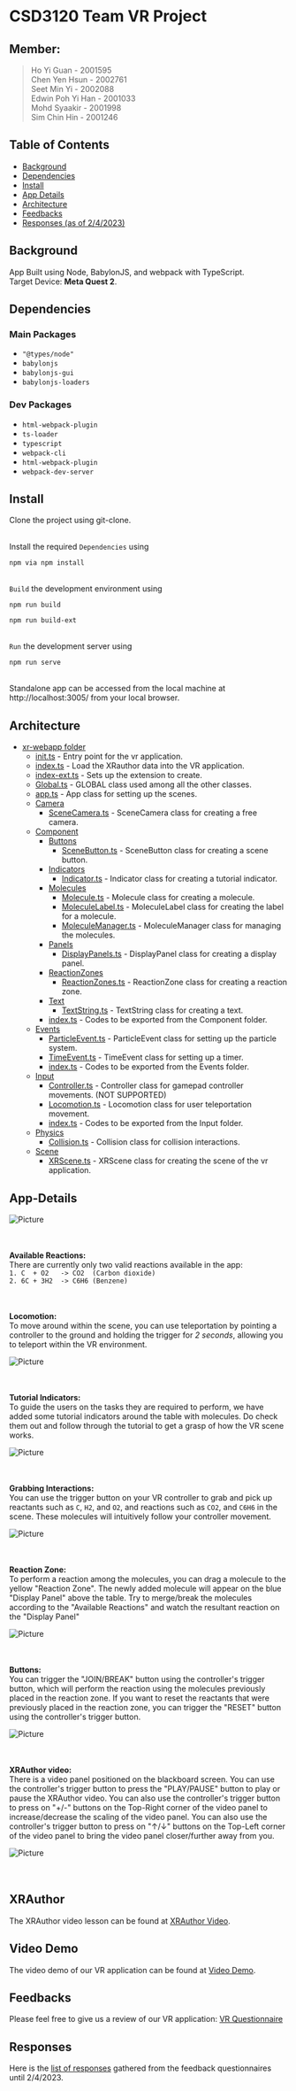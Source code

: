 # CSD3120 Team VR Project

## Member:
> Ho Yi Guan - 2001595 <br>
> Chen Yen Hsun - 2002761 <br>
> Seet Min Yi - 2002088 <br>
> Edwin Poh Yi Han - 2001033 <br>
> Mohd Syaakir - 2001998 <br>
> Sim Chin Hin - 2001246 <br>

## Table of Contents

- [Background](#background)
- [Dependencies](#dependencies)
- [Install](#install)
- [App Details](#app-details)
- [Architecture](#architecture)
- [Feedbacks](#feedbacks)
- [Responses (as of 2/4/2023)](#responses)


## Background
App Built using Node, BabylonJS, and webpack with TypeScript.<br>
Target Device: **Meta Quest 2**.<br>

## Dependencies

### Main Packages
- `"@types/node"`
-  `babylonjs`
-  `babylonjs-gui`
-  `babylonjs-loaders`
    
### Dev Packages
- `html-webpack-plugin`
- `ts-loader`
- `typescript`
- `webpack-cli`
- `html-webpack-plugin`
- `webpack-dev-server`

## Install

Clone the project using git-clone.<br>

<br>Install the required `Dependencies` using 
```
npm via npm install
```

<br>`Build` the development environment using
```
npm run build
```
```
npm run build-ext
```

<br>`Run` the development server using
```
npm run serve
```

<br>Standalone app can be accessed from the local machine at http://localhost:3005/ from your local browser.

## Architecture
- [xr-webapp folder](https://github.com/phillip28749/CSD3120_Team10/tree/main/xr-webapp/src)
	- [init.ts](https://github.com/phillip28749/CSD3120_Team10/tree/main/xr-webapp/src/init.ts) - Entry point for the vr application.
	- [index.ts](https://github.com/phillip28749/CSD3120_Team10/tree/main/xr-webapp/src/index.ts) - Load the XRauthor data into the VR application.
	- [index-ext.ts](https://github.com/phillip28749/CSD3120_Team10/tree/main/xr-webapp/src/index-ext.ts) - Sets up the extension to create.
	- [Global.ts](https://github.com/phillip28749/CSD3120_Team10/tree/main/xr-webapp/src/Global.ts) - GLOBAL class used among all the other classes.
	- [app.ts](https://github.com/phillip28749/CSD3120_Team10/tree/main/xr-webapp/src/app.ts) - App class for setting up the scenes.
	- [Camera](https://github.com/phillip28749/CSD3120_Team10/tree/main/xr-webapp/src/Camera)
		- [SceneCamera.ts](https://github.com/phillip28749/CSD3120_Team10/tree/main/xr-webapp/src/Camera/SceneCamera.ts) - SceneCamera class for creating a free camera.
	- [Component](https://github.com/phillip28749/CSD3120_Team10/tree/main/xr-webapp/src/Component)
		- [Buttons](https://github.com/phillip28749/CSD3120_Team10/tree/main/xr-webapp/src/Component/Buttons)
			- [SceneButton.ts](https://github.com/phillip28749/CSD3120_Team10/tree/main/xr-webapp/src/Component/Buttons/SceneButton.ts) - SceneButton class for creating a scene button.
		- [Indicators](https://github.com/phillip28749/CSD3120_Team10/tree/main/xr-webapp/src/Component/Indicators)
			- [Indicator.ts](https://github.com/phillip28749/CSD3120_Team10/tree/main/xr-webapp/src/Component/Indicators/Indicator.ts) - Indicator class for creating a tutorial indicator.
		- [Molecules](https://github.com/phillip28749/CSD3120_Team10/tree/main/xr-webapp/src/Component/Molecules)
			- [Molecule.ts](https://github.com/phillip28749/CSD3120_Team10/tree/main/xr-webapp/src/Component/Molecules/Molecule.ts) - Molecule class for creating a molecule.
			- [MoleculeLabel.ts](https://github.com/phillip28749/CSD3120_Team10/tree/main/xr-webapp/src/Component/Molecules/MoleculeLabel.ts) - MoleculeLabel class for creating the label for a molecule.
			- [MoleculeManager.ts](https://github.com/phillip28749/CSD3120_Team10/tree/main/xr-webapp/src/Component/Molecules/MoleculeManager.ts) - MoleculeManager class for managing the molecules.
		- [Panels](https://github.com/phillip28749/CSD3120_Team10/tree/main/xr-webapp/src/Component/Panels)
			- [DisplayPanels.ts](https://github.com/phillip28749/CSD3120_Team10/tree/main/xr-webapp/src/Component/Panels/DisplayPanels.ts) - DisplayPanel class for creating a display panel.
		- [ReactionZones](https://github.com/phillip28749/CSD3120_Team10/tree/main/xr-webapp/src/Component/ReactionZones)
			- [ReactionZones.ts](https://github.com/phillip28749/CSD3120_Team10/tree/main/xr-webapp/src/Component/ReactionZones/ReactionZone.ts) - ReactionZone class for creating a reaction zone.
		- [Text](https://github.com/phillip28749/CSD3120_Team10/tree/main/xr-webapp/src/Component/Text)
			- [TextString.ts](https://github.com/phillip28749/CSD3120_Team10/tree/main/xr-webapp/src/Component/Text/TextString.ts) - TextString class for creating a text.
		- [index.ts](https://github.com/phillip28749/CSD3120_Team10/tree/main/xr-webapp/src/Component/index.ts) - Codes to be exported from the Component folder.
	- [Events](https://github.com/phillip28749/CSD3120_Team10/tree/main/xr-webapp/src/Events)
		- [ParticleEvent.ts](https://github.com/phillip28749/CSD3120_Team10/tree/main/xr-webapp/src/Events/ParticleEvent.ts) - ParticleEvent class for setting up the particle system.
		- [TimeEvent.ts](https://github.com/phillip28749/CSD3120_Team10/tree/main/xr-webapp/src/Events/TimeEvent.ts) - TimeEvent class for setting up a timer.
		- [index.ts](https://github.com/phillip28749/CSD3120_Team10/tree/main/xr-webapp/src/Events/index.ts) - Codes to be exported from the Events folder.
	- [Input](https://github.com/phillip28749/CSD3120_Team10/tree/main/xr-webapp/src/Input)
		- [Controller.ts](https://github.com/phillip28749/CSD3120_Team10/tree/main/xr-webapp/src/Input/Controller.ts) - Controller class for gamepad controller movements. (NOT SUPPORTED)
		- [Locomotion.ts](https://github.com/phillip28749/CSD3120_Team10/tree/main/xr-webapp/src/Input/Locomotion.ts) - Locomotion class for user teleportation movement.
		- [index.ts](https://github.com/phillip28749/CSD3120_Team10/tree/main/xr-webapp/src/Input/index.ts) - Codes to be exported from the Input folder.
	- [Physics](https://github.com/phillip28749/CSD3120_Team10/tree/main/xr-webapp/src/Physics)
		- [Collision.ts](https://github.com/phillip28749/CSD3120_Team10/tree/main/xr-webapp/src/Physics/Collision.ts) - Collision class for collision interactions.
	- [Scene](https://github.com/phillip28749/CSD3120_Team10/tree/main/xr-webapp/src/Scene)
		- [XRScene.ts](https://github.com/phillip28749/CSD3120_Team10/tree/main/xr-webapp/src/Scene/XRScene.ts) - XRScene class for creating the scene of the vr application.

## App-Details

![Picture](https://github.com/phillip28749/CSD3120_Team10/blob/main/showcase/Images/app.png)<br /><br /><br />

**Available Reactions:**<br />
There are currently only two valid reactions available in the app:\
`1. C  + O2   -> CO2  (Carbon dioxide)`\
`2. 6C + 3H2  -> C6H6 (Benzene)`<br /><br /><br />

**Locomotion:**<br />
To move around within the scene, you can use teleportation by pointing a controller to the ground and holding the trigger for *2 seconds*, allowing you to teleport within the VR environment.

![Picture](https://github.com/phillip28749/CSD3120_Team10/blob/main/showcase/Images/teleportation.png)<br /><br /><br />

**Tutorial Indicators:**<br />
To guide the users on the tasks they are required to perform, we have added some tutorial indicators around the table with molecules. Do check them out and follow through the tutorial to get a grasp of how the VR scene works.

![Picture](https://github.com/phillip28749/CSD3120_Team10/blob/main/showcase/Images/indicator.png)<br /><br /><br />

**Grabbing Interactions:**<br />
You can use the trigger button on your VR controller to grab and pick up reactants such as `C`, `H2`, and `O2`, and reactions such as `CO2`, and `C6H6` in the scene. These molecules will intuitively follow your controller movement.

![Picture](https://github.com/phillip28749/CSD3120_Team10/blob/main/showcase/Images/grabbing.png)<br /><br /><br />

**Reaction Zone:**<br />
To perform a reaction among the molecules, you can drag a molecule to the yellow "Reaction Zone". The newly added molecule will appear on the blue "Display Panel" above the table. Try to merge/break the molecules according to the "Available Reactions" and watch the resultant reaction on the "Display Panel"

![Picture](https://github.com/phillip28749/CSD3120_Team10/blob/main/showcase/Images/zone.png)<br /><br /><br />

**Buttons:**<br />
You can trigger the "JOIN/BREAK" button using the controller's trigger button, which will perform the reaction using the molecules previously placed in the reaction zone. If you want to reset the reactants that were previously placed in the reaction zone, you can trigger the "RESET" button using the controller's trigger button.

![Picture](https://github.com/phillip28749/CSD3120_Team10/blob/main/showcase/Images/button.png)<br /><br /><br />

**XRAuthor video:**<br />
There is a video panel positioned on the blackboard screen. You can use the controller's trigger button to press the "PLAY/PAUSE" button to play or pause the XRAuthor video. You can also use the controller's trigger button to press on "+/-" buttons on the Top-Right corner of the video panel to increase/decrease the scaling of the video panel. You can also use the controller's trigger button to press on "↑/↓" buttons on the Top-Left corner of the video panel to bring the video panel closer/further away from you. 

![Picture](https://github.com/phillip28749/CSD3120_Team10/blob/main/showcase/Images/xrauthor.png)<br /><br /><br />

## XRAuthor

The XRAuthor video lesson can be found at [XRAuthor Video](https://github.com/phillip28749/CSD3120_Team10/blob/main/xr-webapp/public/assets/synthesis/videos/0.webm).


## Video Demo
The video demo of our VR application can be found at [Video Demo](https://github.com/phillip28749/CSD3120_Team10/tree/main/showcase/VideoDemo.mp4).


## Feedbacks
Please feel free to give us a review of our VR application: [VR Questionnaire](https://forms.gle/7SfHh8LyQCqTBoSF8)


## Responses
Here is the [list of responses](https://github.com/phillip28749/CSD3120_Team10/tree/main/Questionnaire/VR_Questionnaire_Responses.xlsx) gathered from the feedback questionnaires until 2/4/2023.
